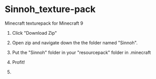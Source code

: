 Sinnoh_texture-pack
==================

Minecraft texturepack for Minecraft 9

1. Click "Download Zip"

2. Open zip and navigate down the the folder named "Sinnoh".

3. Put the "Sinnoh" folder in your "resourcepack" folder in .minecraft

4. Profit!
5. 
